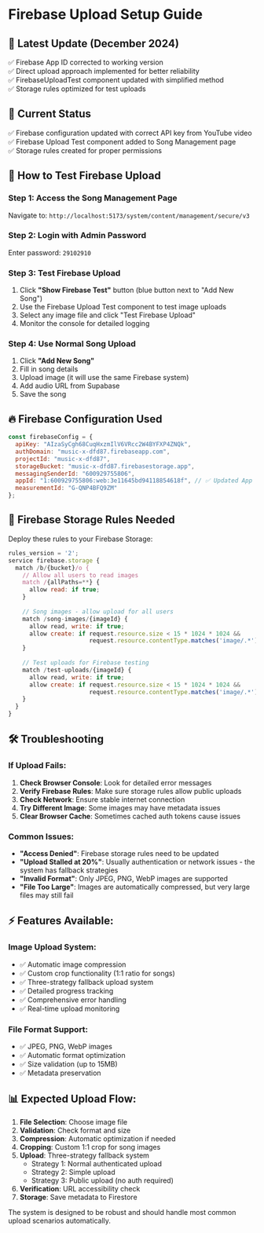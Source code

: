 # Firebase Upload Setup Guide

## 🚀 Latest Update (December 2024)
✅ Firebase App ID corrected to working version  
✅ Direct upload approach implemented for better reliability  
✅ FirebaseUploadTest component updated with simplified method  
✅ Storage rules optimized for test uploads  

## 🔧 Current Status
✅ Firebase configuration updated with correct API key from YouTube video  
✅ Firebase Upload Test component added to Song Management page  
✅ Storage rules created for proper permissions  

## 🚀 How to Test Firebase Upload

### Step 1: Access the Song Management Page
Navigate to: `http://localhost:5173/system/content/management/secure/v3`

### Step 2: Login with Admin Password
Enter password: `29102910`

### Step 3: Test Firebase Upload
1. Click **"Show Firebase Test"** button (blue button next to "Add New Song")
2. Use the Firebase Upload Test component to test image uploads
3. Select any image file and click "Test Firebase Upload"
4. Monitor the console for detailed logging

### Step 4: Use Normal Song Upload
1. Click **"Add New Song"** 
2. Fill in song details
3. Upload image (it will use the same Firebase system)
4. Add audio URL from Supabase
5. Save the song

## 🔥 Firebase Configuration Used
```javascript
const firebaseConfig = {
  apiKey: "AIzaSyCgh68CuqHxzmIlV6VRcc2W4BYFXP4ZNQk",
  authDomain: "music-x-dfd87.firebaseapp.com", 
  projectId: "music-x-dfd87",
  storageBucket: "music-x-dfd87.firebasestorage.app",
  messagingSenderId: "600929755806",
  appId: "1:600929755806:web:3e11645bd94118854618f", // ✅ Updated App ID
  measurementId: "G-QNP4BFQ9ZM"
};
```

## 📝 Firebase Storage Rules Needed

Deploy these rules to your Firebase Storage:

```javascript
rules_version = '2';
service firebase.storage {
  match /b/{bucket}/o {
    // Allow all users to read images
    match /{allPaths=**} {
      allow read: if true;
    }
    
    // Song images - allow upload for all users 
    match /song-images/{imageId} {
      allow read, write: if true;
      allow create: if request.resource.size < 15 * 1024 * 1024 &&
                       request.resource.contentType.matches('image/.*');
    }
    
    // Test uploads for Firebase testing
    match /test-uploads/{imageId} {
      allow read, write: if true;
      allow create: if request.resource.size < 15 * 1024 * 1024 &&
                       request.resource.contentType.matches('image/.*');
    }
  }
}
```

## 🛠️ Troubleshooting

### If Upload Fails:
1. **Check Browser Console**: Look for detailed error messages
2. **Verify Firebase Rules**: Make sure storage rules allow public uploads
3. **Check Network**: Ensure stable internet connection  
4. **Try Different Image**: Some images may have metadata issues
5. **Clear Browser Cache**: Sometimes cached auth tokens cause issues

### Common Issues:
- **"Access Denied"**: Firebase storage rules need to be updated
- **"Upload Stalled at 20%"**: Usually authentication or network issues - the system has fallback strategies
- **"Invalid Format"**: Only JPEG, PNG, WebP images are supported
- **"File Too Large"**: Images are automatically compressed, but very large files may still fail

## ⚡ Features Available:

### Image Upload System:
- ✅ Automatic image compression
- ✅ Custom crop functionality (1:1 ratio for songs)
- ✅ Three-strategy fallback upload system
- ✅ Detailed progress tracking
- ✅ Comprehensive error handling
- ✅ Real-time upload monitoring

### File Format Support:
- ✅ JPEG, PNG, WebP images
- ✅ Automatic format optimization
- ✅ Size validation (up to 15MB)
- ✅ Metadata preservation

## 📊 Expected Upload Flow:
1. **File Selection**: Choose image file
2. **Validation**: Check format and size  
3. **Compression**: Automatic optimization if needed
4. **Cropping**: Custom 1:1 crop for song images
5. **Upload**: Three-strategy fallback system
   - Strategy 1: Normal authenticated upload
   - Strategy 2: Simple upload
   - Strategy 3: Public upload (no auth required)
6. **Verification**: URL accessibility check
7. **Storage**: Save metadata to Firestore

The system is designed to be robust and should handle most common upload scenarios automatically.
